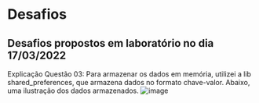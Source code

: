 # Desafios
## Desafios propostos em laboratório no dia 17/03/2022

Explicação Questão 03:
Para armazenar os dados em memória, utilizei a lib shared_preferences, que armazena dados no formato chave-valor.
Abaixo, uma ilustração dos dados armazenados.
![image](https://user-images.githubusercontent.com/61801350/159169038-d3a90fa6-372e-4a95-be4e-61ac079f5079.png)
